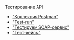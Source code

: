 Тестирование API
- ["Коллекция Postman"](https://.postman.co/workspace/%D0%9A%D1%80%D0%B8%D1%81%D1%82%D0%B8%D0%BD%D0%B0's-Workspace~eece8def-b0b1-4180-8e2e-37a4aa350d17/environment/48855249-313b441d-7a20-48da-8e7b-10fe85f4f10b?action=share&creator=48855249&active-environment=48855249-313b441d-7a20-48da-8e7b-10fe85f4f10b)
- ["Test-run"](https://github.com/kris-svii/api/blob/main/DemoShopping.postman_test_run.json)
- ["Тестируем SOAP-сервис"](https://kris-svii-8873973.postman.co/workspace/%D0%9A%D1%80%D0%B8%D1%81%D1%82%D0%B8%D0%BD%D0%B0's-Workspace~eece8def-b0b1-4180-8e2e-37a4aa350d17/collection/48855249-02a5e67f-2ca9-4937-830d-f4f0fabe988c?action=share&creator=48855249&active-environment=48855249-313b441d-7a20-48da-8e7b-10fe85f4f10b)
- ["Тест-кейсы"](https://github.com/kris-svii/api/blob/main/G101-2025-10-05.pdf)

